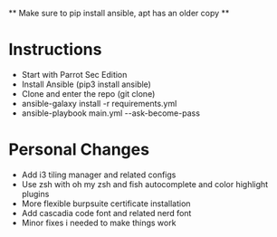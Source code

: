 ** Make sure to pip install ansible, apt has an older copy **

# Instructions
* Start with Parrot Sec Edition
* Install Ansible (pip3 install ansible)
* Clone and enter the repo (git clone)
* ansible-galaxy install -r requirements.yml
* ansible-playbook main.yml --ask-become-pass

# Personal Changes
* Add i3 tiling manager and related configs
* Use zsh with oh my zsh and fish autocomplete and color highlight plugins
* More flexible burpsuite certificate installation
* Add cascadia code font and related nerd font
* Minor fixes i needed to make things work